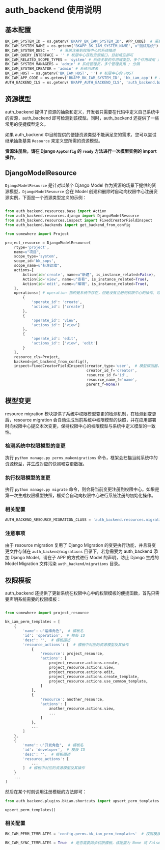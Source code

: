 # auth_backend 使用说明

## 基本配置

```python
BK_IAM_SYSTEM_ID = os.getenv('BKAPP_BK_IAM_SYSTEM_ID', APP_CODE)  # 系统注册到权限中心的系统名
BK_IAM_SYSTEM_NAME = os.getenv('BKAPP_BK_IAM_SYSTEM_NAME', u"测试系统")  # 系统注册到权限中心的系统名
BK_IAM_SYSTEM_DESC = ''  # 系统注册到权限中心的系统描述
BK_IAM_QUERY_INTERFACE = '' # 权限中心获取资源接口，目前填空即可
BK_IAM_RELATED_SCOPE_TYPES = 'system' # 系统关联的作用域类型，多个作用域用 ; 分隔
BK_IAM_SYSTEM_MANAGERS = 'admin' # 系统管理员，多个管理员用 ; 分隔
BK_IAM_SYSTEM_CREATOR = 'admin' # 系统创建者
BK_IAM_HOST = os.getenv('BK_IAM_HOST', '') # 权限中心的 HOST
BK_IAM_APP_CODE = os.getenv('BKAPP_BK_IAM_SYSTEM_ID', 'bk_iam_app') # 权限中心的 APP CODE
AUTH_BACKEND_CLS = os.getenv('BKAPP_AUTH_BACKEND_CLS', 'auth_backend.backends.bkiam.BkIAMBackend') # 使用的鉴权后端类，默认使用权限中心作为鉴权后端
```

## 资源模型

auth_backend 提供了资源的抽象和定义，开发者只需要在代码中定义自己系统中的资源，auth_backend 即可检测到该模型。同时，auth_backend 还提供了一些常用的便捷模型定义。

如果 auth_backend 中目前提供的便捷资源类型不能满足您的需求，您可以尝试继承抽象基类 `Resource` 来定义您所需的资源模型。

**资源注册后，请在 Django `AppConfig` 的 `ready` 方法进行一次模型实例的 import 操作。**

## DjangoModelResource

`DjangoModelResource` 是针对以某个 Django Model 作为资源的场景下提供的资源模型，`DjangoModelResource` 会在 Model 创建和删除时自动向权限中心注册资源实例，下面是一个资源类型定义的示例：


```python

from auth_backend.resources.base import Action
from auth_backend.resources.django import DjangoModelResource
from auth_backend.resources.inspect import FixedCreatorFieldInspect
from auth_backend.backends import get_backend_from_config

from somewhere import Project

project_resource = DjangoModelResource(
    rtype='project',
    name=u"项目",
    scope_type='system',
    scope_id='bk_sops',
    scope_name=u"标准运维",
    actions=[
        Action(id='create', name=u"新建", is_instance_related=False),
        Action(id='view', name=u"查看", is_instance_related=True),
        Action(id='edit', name=u"编辑", is_instance_related=True),
    ],
    operations=[ # operation 指的是系统中存在，但是没有注册到权限中心的操作，可能是多个 action 组成的复合操作
        {
            'operate_id': 'create',
            'actions_id': ['create']
        },
        {
            'operate_id': 'view',
            'actions_id': ['view']
        },
        {
            'operate_id': 'edit',
            'actions_id': ['view', 'edit']
        }
    ],
    resource_cls=Project,
    backend=get_backend_from_config(),
    inspect=FixedCreatorFieldInspect(creator_type='user',  # 模型探测器，便于 Resource 中模型实例中获取相关信息
                                     creator_id_f='creator',
                                     resource_id_f='id',
                                     resource_name_f='name',
                                     parent_f=None))
```

## 模型变更

resource migration 模块提供了系统中权限模型变更的检测机制，在检测到变更后，resource migration 会自动生成当前系统中权限模型的快照，并在应用部署时向权限中心提交本次变更，保持权限中心的权限模型与系统中定义模型的一致性。

### 检测系统中权限模型的变更

执行 `python manage.py perms_makemigrations` 命令，框架会扫描当前系统中的资源模型，并生成对应的快照和变更数据。

### 执行权限模型的变更

执行 `python manage.py migrate` 命令，则会将当前变更注册到权限中心。如果是第一次生成权限模型快照，框架会自动向权限中心进行系统注册的初始化操作。

### 相关配置

```python
AUTH_BACKEND_RESOURCE_MIGRATION_CLASS = 'auth_backend.resources.migrations.migration.BKIAMResourceMigration'  # 资源模型变更执行时所使用的类，若该配置为空，则不会向权限中心注册变更，请将该配置添加到生产环境和预发布环境中
```

### 注意事项

由于 resource migration 复用了 Django Migration 的变更执行功能，并且将变更文件存储在 `auth_backend/migrations` 目录下，若您需要为 auth_backend 添加 Django Model，请在子 APP 的方式进行 Model 的声明，防止 Django 生成的 Model Migration 文件污染 `auth_backend/migrations` 目录。

## 权限模板

auth_backend 还提供了更新系统在权限中心中的权限模板的便捷函数，首先只需要声明系统需要的权限模板：

```python

from somewhere import project_resource

bk_iam_perm_templates = [
    {
        'name': u"运维角色",  # 模板名
        'id': 'operation',  # 模板 ID
        'desc': '',  # 模板描述
        'resource_actions': [  # 模板中对应的资源模型及其操作
            {
                'resource': project_resource,
                'actions': [
                    project_resource.actions.create,
                    project_resource.actions.view,
                    project_resource.actions.edit,
                    project_resource.actions.create_template,
                    project_resource.actions.use_common_template,
                ]
            },
            {
                'resource': another_resource,
                'actions': [
                    another_resource.actions.view,
                    ...
                ]
            },
            ...
        ]
    },
    {
        'name': u"开发角色",  # 模板名
        'id': 'developer',  # 模板 ID
        'desc': '',  # 模板描述
        'resource_actions': [
            ...
        ]  # 模板中对应的资源模型及其操作
    }
    ...
]
```

然后在某个时刻调用注册模板的方法即可：

```python
from auth_backend.plugins.bkiam.shortcuts import upsert_perm_templates

upsert_perm_templates()
```


### 相关配置

```python
BK_IAM_PERM_TEMPLATES = 'config.perms.bk_iam_perm_templates'  # 权限模板声明路径

BK_IAM_SYNC_TEMPLATES = True  # 是否需要同步权限模板，该配置为 None 或 False 时不会向权限中心更新权限模板
```